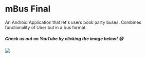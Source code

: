 # mBus Final
An Android Application that let's users book party buses. Combines functionality of Uber but in a bus format.

##### Check us out on YouTube by clicking the image below! 😄

[<img src="https://github.com/karan1525/mBus-Final-Project/blob/master/app/src/main/res/drawable/logo.png">](https://youtu.be/6JL3jkuf1gE)
